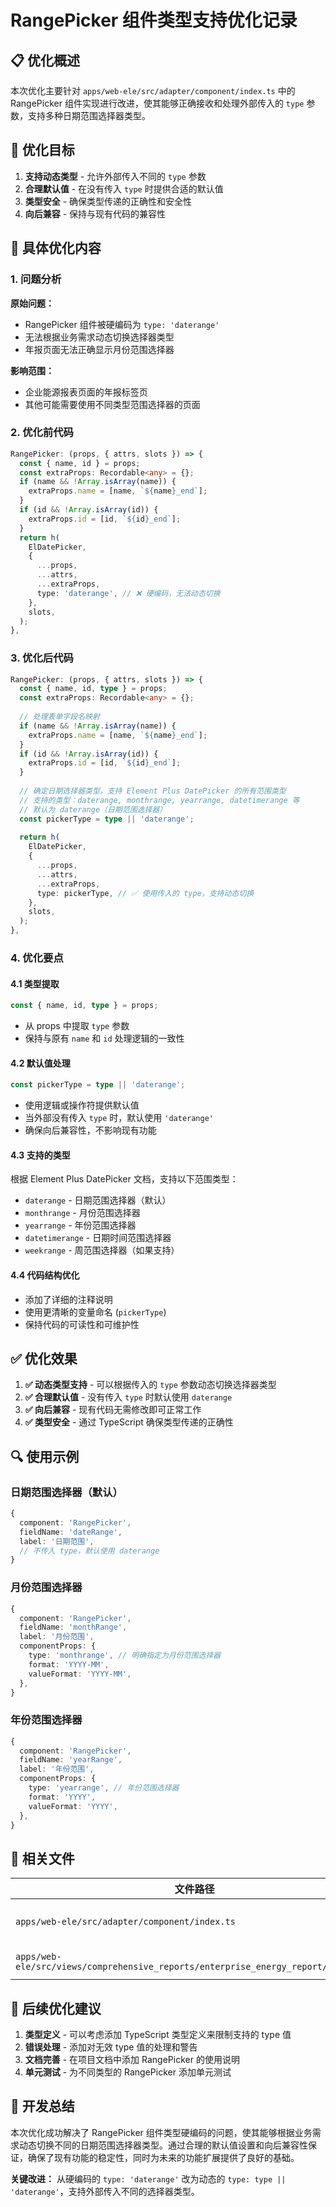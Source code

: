 # RangePicker 组件类型支持优化记录

## 📋 优化概述

本次优化主要针对 `apps/web-ele/src/adapter/component/index.ts` 中的 RangePicker 组件实现进行改进，使其能够正确接收和处理外部传入的 `type` 参数，支持多种日期范围选择器类型。

## 🎯 优化目标

1. **支持动态类型** - 允许外部传入不同的 `type` 参数
2. **合理默认值** - 在没有传入 `type` 时提供合适的默认值
3. **类型安全** - 确保类型传递的正确性和安全性
4. **向后兼容** - 保持与现有代码的兼容性

## 🔧 具体优化内容

### 1. 问题分析

**原始问题：**
- RangePicker 组件被硬编码为 `type: 'daterange'`
- 无法根据业务需求动态切换选择器类型
- 年报页面无法正确显示月份范围选择器

**影响范围：**
- 企业能源报表页面的年报标签页
- 其他可能需要使用不同类型范围选择器的页面

### 2. 优化前代码

```typescript
RangePicker: (props, { attrs, slots }) => {
  const { name, id } = props;
  const extraProps: Recordable<any> = {};
  if (name && !Array.isArray(name)) {
    extraProps.name = [name, `${name}_end`];
  }
  if (id && !Array.isArray(id)) {
    extraProps.id = [id, `${id}_end`];
  }
  return h(
    ElDatePicker,
    {
      ...props,
      ...attrs,
      ...extraProps,
      type: 'daterange', // ❌ 硬编码，无法动态切换
    },
    slots,
  );
},
```

### 3. 优化后代码

```typescript
RangePicker: (props, { attrs, slots }) => {
  const { name, id, type } = props;
  const extraProps: Recordable<any> = {};
  
  // 处理表单字段名映射
  if (name && !Array.isArray(name)) {
    extraProps.name = [name, `${name}_end`];
  }
  if (id && !Array.isArray(id)) {
    extraProps.id = [id, `${id}_end`];
  }
  
  // 确定日期选择器类型，支持 Element Plus DatePicker 的所有范围类型
  // 支持的类型：daterange, monthrange, yearrange, datetimerange 等
  // 默认为 daterange（日期范围选择器）
  const pickerType = type || 'daterange';
  
  return h(
    ElDatePicker,
    {
      ...props,
      ...attrs,
      ...extraProps,
      type: pickerType, // ✅ 使用传入的 type，支持动态切换
    },
    slots,
  );
},
```

### 4. 优化要点

#### 4.1 类型提取
```typescript
const { name, id, type } = props;
```
- 从 props 中提取 `type` 参数
- 保持与原有 `name` 和 `id` 处理逻辑的一致性

#### 4.2 默认值处理
```typescript
const pickerType = type || 'daterange';
```
- 使用逻辑或操作符提供默认值
- 当外部没有传入 `type` 时，默认使用 `'daterange'`
- 确保向后兼容性，不影响现有功能

#### 4.3 支持的类型
根据 Element Plus DatePicker 文档，支持以下范围类型：
- `daterange` - 日期范围选择器（默认）
- `monthrange` - 月份范围选择器
- `yearrange` - 年份范围选择器
- `datetimerange` - 日期时间范围选择器
- `weekrange` - 周范围选择器（如果支持）

#### 4.4 代码结构优化
- 添加了详细的注释说明
- 使用更清晰的变量命名 (`pickerType`)
- 保持代码的可读性和可维护性

## ✅ 优化效果

1. **✅ 动态类型支持** - 可以根据传入的 `type` 参数动态切换选择器类型
2. **✅ 合理默认值** - 没有传入 `type` 时默认使用 `daterange`
3. **✅ 向后兼容** - 现有代码无需修改即可正常工作
4. **✅ 类型安全** - 通过 TypeScript 确保类型传递的正确性

## 🔍 使用示例

### 日期范围选择器（默认）
```typescript
{
  component: 'RangePicker',
  fieldName: 'dateRange',
  label: '日期范围',
  // 不传入 type，默认使用 daterange
}
```

### 月份范围选择器
```typescript
{
  component: 'RangePicker',
  fieldName: 'monthRange',
  label: '月份范围',
  componentProps: {
    type: 'monthrange', // 明确指定为月份范围选择器
    format: 'YYYY-MM',
    valueFormat: 'YYYY-MM',
  },
}
```

### 年份范围选择器
```typescript
{
  component: 'RangePicker',
  fieldName: 'yearRange',
  label: '年份范围',
  componentProps: {
    type: 'yearrange', // 年份范围选择器
    format: 'YYYY',
    valueFormat: 'YYYY',
  },
}
```

## 📁 相关文件

| 文件路径 | 说明 |
|---------|------|
| `apps/web-ele/src/adapter/component/index.ts` | RangePicker 组件适配器实现 |
| `apps/web-ele/src/views/comprehensive_reports/enterprise_energy_report/index.vue` | 使用示例页面 |

## 🚀 后续优化建议

1. **类型定义** - 可以考虑添加 TypeScript 类型定义来限制支持的 type 值
2. **错误处理** - 添加对无效 type 值的处理和警告
3. **文档完善** - 在项目文档中添加 RangePicker 的使用说明
4. **单元测试** - 为不同类型的 RangePicker 添加单元测试

## 📝 开发总结

本次优化成功解决了 RangePicker 组件类型硬编码的问题，使其能够根据业务需求动态切换不同的日期范围选择器类型。通过合理的默认值设置和向后兼容性保证，确保了现有功能的稳定性，同时为未来的功能扩展提供了良好的基础。

**关键改进：** 从硬编码的 `type: 'daterange'` 改为动态的 `type: type || 'daterange'`，支持外部传入不同的选择器类型。
